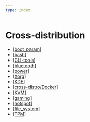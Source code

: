 ```yaml
---
type: index
---
```


# Cross-distribution

- [[boot_param]]
- [[bash]]
- [[CLI-tools]]
- [[bluetooth]]
- [[power]]
- [[Xorg]]
- [[KDE]]
- [[cross-distro/Docker]]
- [[KVM]]
- [[gaming]]
- [[hotspot]]
- [[file_system]]
- [[TPM]]

[//begin]: # "Autogenerated link references for markdown compatibility"
[boot_param]: boot_param.md "Boot Parameters"
[bash]: bash.md "Bash Usage"
[CLI-tools]: CLI-tools.md "Commonly Used Command-line Tools"
[bluetooth]: bluetooth.md "Use the Same Bluetooth Device on Linux and Windows Dual Boot System"
[power]: power.md "Power Management"
[Xorg]: Xorg.md "X.Org"
[KDE]: KDE.md "KDE Plasma Tweak"
[cross-distro/Docker]: Docker.md "Docker Usage"
[KVM]: KVM.md "Kernel-based Virtual Machine Usage"
[gaming]: gaming.md "Gaming on Linux"
[hotspot]: hotspot.md "Create Hotspot on Linux"
[file_system]: file_system.md "File Systems"
[TPM]: TPM.md "Trusted Platform Module"
[//end]: # "Autogenerated link references"
